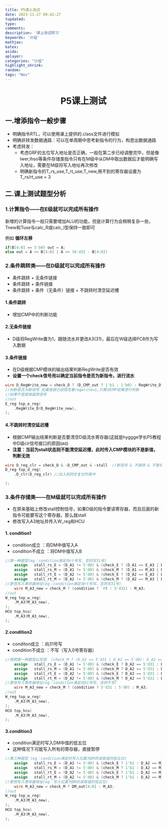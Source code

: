 ```yaml
---
title: P5课上测试
date: 2023-11-27 09:42:27
tupdated:
type:
comments: 
description: '课上测试预习'
keywords: '计组'
mathjax:
katex:
aside:
aplayer:
categories: "计组"
highlight_shrink:
random:
tags: "Nov"
---
```


# <center>P5课上测试</center>

## 一.增添指令一般步骤

* 明确指令RTL，可以使用课上提供的.class文件进行模拟
* 明确非转发数据通路：可以在单周期中思考新指令的行为，构思出数据通路
* 考虑转发：
  * 考虑GRF的五位写入地址是否正确，一般在第二步已经调整完毕，但是像lwer,lhso等条件存储类指令只有在M级中从DM中取出数据后才能明确写入地址，需要在M级将写入地址再次修改
  * 明确新指令的T_rs_use,T_rt_use,T_new,用不到的寄存器设置为T_rs/rt_use = 3

## 二.课上测试题型分析

### 1.计算指令——在E级就可以完成所有操作

​	新增的计算指令一般只需要增加ALU的功能，但是计算行为会稍稍复杂一些，Tnew和Tuse与calc_R或calc_I型保持一致即可

例如 **循环左移**

```verilog
if(B[4:0] == 5'b0) out = A;
else out = A << B[4:0] | A >> (6'd32 - B[4:0])
```

### 2.条件跳转类——在D级就可以完成所有操作

* 条件跳转 + 无条件链接
* 条件跳转 + 条件链接
* 条件跳转 + 条件（无条件）链接 + 不跳转时清空延迟槽

#### 1.条件跳转

* 增加CMP中的判断功能

#### 2.无条件链接

* D级将RegWrite置为1，跟随流水并更改A3(31)，最后在W级选择PC8作为写入数据

#### 3.条件链接

* 在D级根据CMP模块的输出结果判断RegWrite是否有效
* **设置一个check信号用以确定当前指令是否为新指令，进行流水**

```verilog
wire D_RegWrite_new = check_D ? (D_CMP_out ? 1'b1 : 1'b0) : RegWrite_D;
//判断是否为新信号 如果是就已经隐含着regwrite=1,只需对CMP结果进行判断
//如果不是就保留原信号
//uut
E_reg top_e_reg(
    .RegWrite_D(D_RegWrite_new),
);
```

#### 4.不跳转时清空延迟槽

* 根据CMP输出结果判断是否要清空D级流水寄存器(这就是hyggge学长P5教程中D级clr信号接口的原因```QAQ```)
* **注意：当前为stall状态则不能清空延迟槽，此时传入CMP模块的不是新值，判断无效**

```verilog
wire D_reg_clr = check_D & ~D_CMP_out & ~stall  //新信号 & 不跳转 & 不暂停
D_reg top_d_reg(
    .D_clr(D_reg_clr) //加入到同步复位列表中

);
```

### 3.条件存储类——在M级就可以完成所有操作

* 在原来基础上修改stall控制信号，如果D级的指令要读寄存器，而且后面的新指令可能要写这个寄存器，那么就stall
* 修改写入A3地址并传入W_reg和HCU

#### 1. condition1

* condition成立 ：将DM中值写入A
* condition不成立 ：将DM中值写入B

```verilog
//第一种题型(eg：condition满足向rt号写，否则写31号)
    assign   stall_rs_E = (D_A1 != 5'd0) & (check_E ? (D_A1 == E_A3 | D_A1 == 5'd31) : D_A1 == E_A3) & (RFWrite_E) & (Tuse_rs < Tnew_E);
    assign   stall_rs_M = (D_A1 != 5'd0) & (check_M ? (D_A1 == M_A3 | D_A1 == 5'd31) : D_A1 == M_A3) & (RFWrite_M) & (Tuse_rs < Tnew_M);
    assign   stall_rt_E = (D_A2 != 5'd0) & (check_E ? (D_A2 == E_A3 | D_A2 == 5'd31) : D_A2 == E_A3) & (RFWrite_E) & (Tuse_rt < Tnew_E);
    assign   stall_rt_M = (D_A2 != 5'd0) & (check_M ? (D_A2 == M_A3 | D_A2 == 5'd31) : D_A2 == M_A3) & (RFWrite_M) & (Tuse_rt < Tnew_M);
//更改写入寄存器地址(eg：condition满足向rt号写，否则写31号)
    wire M_A3_new = check_M ? (condition ? `rt : 5'd31) : M_A3; 
//uut
W_reg top_w_reg(
    .M_A3(M_A3_new),
);
HCU top_hcu(
    .M_A3(M_A3_new),
);
```

#### 2.condition2

* conditon成立 ：向31号写
* condition不成立 ：不写（写入0号寄存器）

```verilog
//按照第一种题型以写成  (check_M ? (D_A2 == 5'd31 | D_A2 == 5'd0): D_A2 == M_A3),因为前面有条件 D_A2 != 5'd0，所以可以简化
	assign   stall_rs_E = (D_A1 != 5'd0) & (check_E ? D_A2 == 5'd31 : D_A2 == M_A3) & (RFWrite_E) & (Tuse_rs < Tnew_E);
    assign   stall_rs_M = (D_A1 != 5'd0) & (check_M ? D_A2 == 5'd31 : D_A2 == M_A3) & (RFWrite_M) & (Tuse_rs < Tnew_M);
	assign   stall_rt_E = (D_A2 != 5'd0) & (check_E ? D_A2 == 5'd31 : D_A2 == M_A3) & (RFWrite_E) & (Tuse_rt < Tnew_E);
    assign   stall_rt_M = (D_A2 != 5'd0) & (check_M ? D_A2 == 5'd31 : D_A2 == M_A3) & (RFWrite_M) & (Tuse_rt < Tnew_M);
//更改写入寄存器地址(eg：condition满足向31号写，否则不写)
    wire M_A3_new = check_M ? (condition ? 5'd31 : 5'd0) : M_A3; 
//uut
W_reg top_w_reg(
    .M_A3(M_A3_new),
);
HCU top_hcu(
    .M_A3(M_A3_new),
);
```

#### 3.condition3

* condition满足时写入DM中值的低五位
* 这种情况下可能写入所有的寄存器，直接暂停

```verilog
//第三种题型 (eg：condition满足时写入位置为DM的读取值的低五位) 
	assign   stall_rs_E = (D_A1 != 5'd0) & (check_E ? 1'b1 : D_A2 == M_A3) & (RFWrite_E) & (Tuse_rs < Tnew_E);
    assign   stall_rs_M = (D_A1 != 5'd0) & (check_M ? 1'b1 : D_A2 == M_A3) & (RFWrite_M) & (Tuse_rs < Tnew_M);
	assign   stall_rt_E = (D_A2 != 5'd0) & (check_E ? 1'b1 : D_A2 == M_A3) & (RFWrite_E) & (Tuse_rt < Tnew_E);
    assign   stall_rt_M = (D_A2 != 5'd0) & (check_M ? 1'b1 : D_A2 == M_A3) & (RFWrite_M) & (Tuse_rt < Tnew_M);
//更改写入寄存器地址(eg：写入位置为DM的读取值的低五位)  
    wire M_A3_new = check_M ? DM_out[4:0] : M_A3; 
//uut
W_reg top_w_reg(
    .M_A3(M_A3_new),
);  
HCU top_hcu(
    .M_A3(M_A3_new),
);
```



